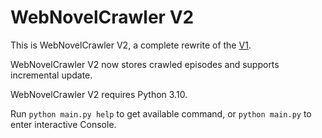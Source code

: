 # WebNovelCrawler V2

This is WebNovelCrawler V2, a complete rewrite of the [V1](https://github.com/tongyuantongyu/WebNovelCrawler/tree/v1).

WebNovelCrawler V2 now stores crawled episodes and supports incremental update.

WebNovelCrawler V2 requires Python 3.10.

Run `python main.py help` to get available command, or `python main.py` to enter interactive Console.
